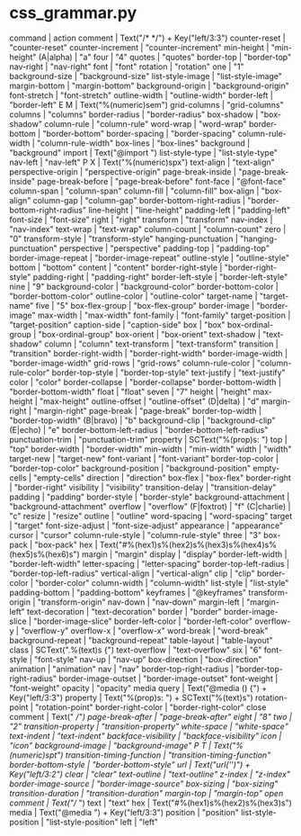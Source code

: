 # css_grammar.py

command | action
comment | Text("/*  */") + Key("left/3:3")
counter-reset | "counter-reset"
counter-increment | "counter-increment"
min-height | "min-height"
(A|alpha) | "a"
four | "4"
quotes | "quotes"
border-top | "border-top"
nav-right | "nav-right"
font | "font"
rotation | "rotation"
one | "1"
background-size | "background-size"
list-style-image | "list-style-image"
margin-bottom | "margin-bottom"
background-origin | "background-origin"
font-stretch | "font-stretch"
outline-width | "outline-width"
border-left | "border-left"
<numeric> E M | Text("%(numeric)sem")
grid-columns | "grid-columns"
columns | "columns"
border-radius | "border-radius"
box-shadow | "box-shadow"
column-rule | "column-rule"
word-wrap | "word-wrap"
border-bottom | "border-bottom"
border-spacing | "border-spacing"
column-rule-width | "column-rule-width"
box-lines | "box-lines"
background | "background"
import | Text("@import ")
list-style-type | "list-style-type"
nav-left | "nav-left"
<numeric> P X | Text("%(numeric)spx")
text-align | "text-align"
perspective-origin | "perspective-origin"
page-break-inside | "page-break-inside"
page-break-before | "page-break-before"
font-face | "@font-face"
column-span | "column-span"
column-fill | "column-fill"
box-align | "box-align"
column-gap | "column-gap"
border-bottom-right-radius | "border-bottom-right-radius"
line-height | "line-height"
padding-left | "padding-left"
font-size | "font-size"
right | "right"
transform | "transform"
nav-index | "nav-index"
text-wrap | "text-wrap"
column-count | "column-count"
zero | "0"
transform-style | "transform-style"
hanging-punctuation | "hanging-punctuation"
perspective | "perspective"
padding-top | "padding-top"
border-image-repeat | "border-image-repeat"
outline-style | "outline-style"
bottom | "bottom"
content | "content"
border-right-style | "border-right-style"
padding-right | "padding-right"
border-left-style | "border-left-style"
nine | "9"
background-color | "background-color"
border-bottom-color | "border-bottom-color"
outline-color | "outline-color"
target-name | "target-name"
five | "5"
box-flex-group | "box-flex-group"
border-image | "border-image"
max-width | "max-width"
font-family | "font-family"
target-position | "target-position"
caption-side | "caption-side"
box | "box"
box-ordinal-group | "box-ordinal-group"
box-orient | "box-orient"
text-shadow | "text-shadow"
column | "column"
text-transform | "text-transform"
transition | "transition"
border-right-width | "border-right-width"
border-image-width | "border-image-width"
grid-rows | "grid-rows"
column-rule-color | "column-rule-color"
border-top-style | "border-top-style"
text-justify | "text-justify"
color | "color"
border-collapse | "border-collapse"
border-bottom-width | "border-bottom-width"
float | "float"
seven | "7"
height | "height"
max-height | "max-height"
outline-offset | "outline-offset"
(D|delta) | "d"
margin-right | "margin-right"
page-break | "page-break"
border-top-width | "border-top-width"
(B|bravo) | "b"
background-clip | "background-clip"
(E|echo) | "e"
border-bottom-left-radius | "border-bottom-left-radius"
punctuation-trim | "punctuation-trim"
property <prop> | SCText("%(prop)s: ")
top | "top"
border-width | "border-width"
min-width | "min-width"
width | "width"
target-new | "target-new"
font-variant | "font-variant"
border-top-color | "border-top-color"
background-position | "background-position"
empty-cells | "empty-cells"
direction | "direction"
box-flex | "box-flex"
border-right | "border-right"
visibility | "visibility"
transition-delay | "transition-delay"
padding | "padding"
border-style | "border-style"
background-attachment | "background-attachment"
overflow | "overflow"
(F|foxtrot) | "f"
(C|charlie) | "c"
resize | "resize"
outline | "outline"
word-spacing | "word-spacing"
target | "target"
font-size-adjust | "font-size-adjust"
appearance | "appearance"
cursor | "cursor"
column-rule-style | "column-rule-style"
three | "3"
box-pack | "box-pack"
hex <hex1><hex2><hex3><hex4><hex5><hex6> | Text("#%(hex1)s%(hex2)s%(hex3)s%(hex4)s%(hex5)s%(hex6)s")
margin | "margin"
display | "display"
border-left-width | "border-left-width"
letter-spacing | "letter-spacing"
border-top-left-radius | "border-top-left-radius"
vertical-align | "vertical-align"
clip | "clip"
border-color | "border-color"
column-width | "column-width"
list-style | "list-style"
padding-bottom | "padding-bottom"
keyframes | "@keyframes"
transform-origin | "transform-origin"
nav-down | "nav-down"
margin-left | "margin-left"
text-decoration | "text-decoration"
border | "border"
border-image-slice | "border-image-slice"
border-left-color | "border-left-color"
overflow-y | "overflow-y"
overflow-x | "overflow-x"
word-break | "word-break"
background-repeat | "background-repeat"
table-layout | "table-layout"
class <text> | SCText(".%(text)s {")
text-overflow | "text-overflow"
six | "6"
font-style | "font-style"
nav-up | "nav-up"
box-direction | "box-direction"
animation | "animation"
nav | "nav"
border-top-right-radius | "border-top-right-radius"
border-image-outset | "border-image-outset"
font-weight | "font-weight"
opacity | "opacity"
media query | Text("@media () {") + Key("left/3:3")
property <prop> <text> | Text("%(prop)s: ") + SCText("%(text)s")
rotation-point | "rotation-point"
border-right-color | "border-right-color"
close comment | Text(" */")
page-break-after | "page-break-after"
eight | "8"
two | "2"
transition-property | "transition-property"
white-space | "white-space"
text-indent | "text-indent"
backface-visibility | "backface-visibility"
icon | "icon"
background-image | "background-image"
<numeric> P T | Text("%(numeric)spt")
transition-timing-function | "transition-timing-function"
border-bottom-style | "border-bottom-style"
url | Text("url('')") + Key("left/3:2")
clear | "clear"
text-outline | "text-outline"
z-index | "z-index"
border-image-source | "border-image-source"
box-sizing | "box-sizing"
transition-duration | "transition-duration"
margin-top | "margin-top"
open comment | Text("/* ")
text | "text"
hex <hex1><hex2><hex3> | Text("#%(hex1)s%(hex2)s%(hex3)s")
media | Text("@media ") + Key("left/3:3")
position | "position"
list-style-position | "list-style-position"
left | "left"
